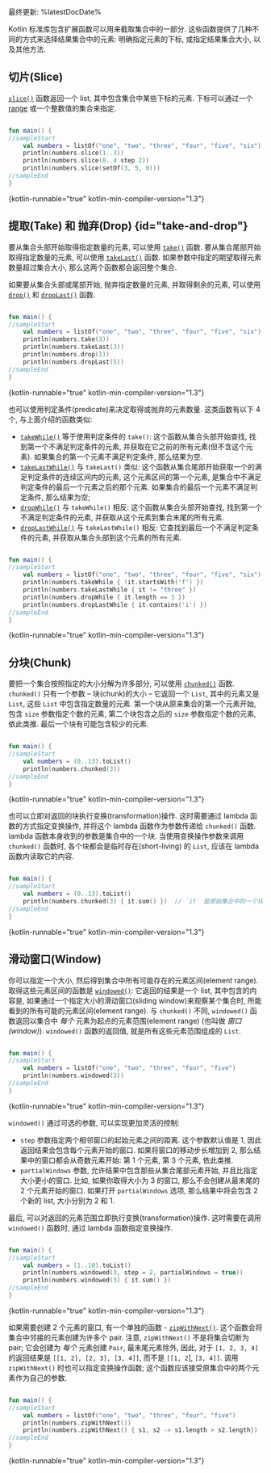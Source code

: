 [//]: # (title: 获取集合的一部分)

最终更新: %latestDocDate%

Kotlin 标准库包含扩展函数可以用来截取集合中的一部分.
这些函数提供了几种不同的方式来选择结果集合中的元素:
明确指定元素的下标, 或指定结果集合大小, 以及其他方法.

## 切片(Slice)

[`slice()`](https://kotlinlang.org/api/latest/jvm/stdlib/kotlin.collections/slice.html)
函数返回一个 list, 其中包含集合中某些下标的元素.
下标可以通过一个 [range](ranges.md) 或一个整数值的集合来指定.

```kotlin

fun main() {
//sampleStart
    val numbers = listOf("one", "two", "three", "four", "five", "six")    
    println(numbers.slice(1..3))
    println(numbers.slice(0..4 step 2))
    println(numbers.slice(setOf(3, 5, 0)))    
//sampleEnd
}
```
{kotlin-runnable="true" kotlin-min-compiler-version="1.3"}

## 提取(Take) 和 抛弃(Drop) {id="take-and-drop"}

要从集合头部开始取得指定数量的元素, 可以使用
[`take()`](https://kotlinlang.org/api/latest/jvm/stdlib/kotlin.collections/take.html)
函数.
要从集合尾部开始取得指定数量的元素, 可以使用
[`takeLast()`](https://kotlinlang.org/api/latest/jvm/stdlib/kotlin.collections/take-last.html)
函数.
如果参数中指定的期望取得元素数量超过集合大小, 那么这两个函数都会返回整个集合.  

如果要从集合头部或尾部开始, 抛弃指定数量的元素, 并取得剩余的元素, 可以使用
[`drop()`](https://kotlinlang.org/api/latest/jvm/stdlib/kotlin.collections/drop.html)
和
[`dropLast()`](https://kotlinlang.org/api/latest/jvm/stdlib/kotlin.collections/drop-last.html)
函数.

```kotlin

fun main() {
//sampleStart
    val numbers = listOf("one", "two", "three", "four", "five", "six")
    println(numbers.take(3))
    println(numbers.takeLast(3))
    println(numbers.drop(1))
    println(numbers.dropLast(5))
//sampleEnd
}
```
{kotlin-runnable="true" kotlin-min-compiler-version="1.3"}

也可以使用判定条件(predicate)来决定取得或抛弃的元素数量.
这类函数有以下 4 个, 与上面介绍的函数类似:

* [`takeWhile()`](https://kotlinlang.org/api/latest/jvm/stdlib/kotlin.collections/take-while.html)
  等于使用判定条件的 `take()`:
  这个函数从集合头部开始查找, 找到第一个不满足判定条件的元素, 并获取在它之前的所有元素(但不含这个元素).
  如果集合的第一个元素不满足判定条件, 那么结果为空.
* [`takeLastWhile()`](https://kotlinlang.org/api/latest/jvm/stdlib/kotlin.collections/take-last-while.html)
  与 `takeLast()` 类似:
  这个函数从集合尾部开始获取一个的满足判定条件的连续区间内的元素, 这个元素区间的第一个元素,
  是集合中不满足判定条件的最后一个元素之后的那个元素. 如果集合的最后一个元素不满足判定条件, 那么结果为空;
* [`dropWhile()`](https://kotlinlang.org/api/latest/jvm/stdlib/kotlin.collections/drop-while.html)
  与 `takeWhile()` 相反:
  这个函数从集合头部开始查找, 找到第一个不满足判定条件的元素, 并获取从这个元素到集合末尾的所有元素.
* [`dropLastWhile()`](https://kotlinlang.org/api/latest/jvm/stdlib/kotlin.collections/drop-last-while.html)
  与 `takeLastWhile()` 相反:
  它查找到最后一个不满足判定条件的元素, 并获取从集合头部到这个元素的所有元素.

```kotlin

fun main() {
//sampleStart
    val numbers = listOf("one", "two", "three", "four", "five", "six")
    println(numbers.takeWhile { !it.startsWith('f') })
    println(numbers.takeLastWhile { it != "three" })
    println(numbers.dropWhile { it.length == 3 })
    println(numbers.dropLastWhile { it.contains('i') })
//sampleEnd
}
```
{kotlin-runnable="true" kotlin-min-compiler-version="1.3"}

## 分块(Chunk)

要把一个集合按照指定的大小分解为许多部分, 可以使用
[`chunked()`](https://kotlinlang.org/api/latest/jvm/stdlib/kotlin.collections/chunked.html)
函数.
`chunked()` 只有一个参数 – 块(chunk)的大小 – 它返回一个 `List`,
其中的元素又是 `List`, 这些 `List` 中包含指定数量的元素.
第一个块从原来集合的第一个元素开始, 包含 `size` 参数指定个数的元素,
第二个块包含之后的 `size` 参数指定个数的元素, 依此类推.
最后一个块有可能包含较少的元素.

```kotlin

fun main() {
//sampleStart
    val numbers = (0..13).toList()
    println(numbers.chunked(3))
//sampleEnd
}
```
{kotlin-runnable="true" kotlin-min-compiler-version="1.3"}

也可以立即对返回的块执行变换(transformation)操作.
这时需要通过 lambda 函数的方式指定变换操作, 并将这个 lambda 函数作为参数传递给 `chunked()` 函数.
lambda 函数本身收到的参数是集合中的一个块.
当使用变换操作参数来调用 `chunked()` 函数时,
各个块都会是临时存在(short-living) 的 `List`, 应该在 lambda 函数内读取它的内容.  

```kotlin

fun main() {
//sampleStart
    val numbers = (0..13).toList()
    println(numbers.chunked(3) { it.sum() })  // `it` 是原始集合中的一个块
//sampleEnd
}
```
{kotlin-runnable="true" kotlin-min-compiler-version="1.3"}

## 滑动窗口(Window)

你可以指定一个大小, 然后得到集合中所有可能存在的元素区间(element range).
取得这些元素区间的函数是
[`windowed()`](https://kotlinlang.org/api/latest/jvm/stdlib/kotlin.collections/windowed.html):
它返回的结果是一个 list, 其中包含的内容是,
如果通过一个指定大小的滑动窗口(sliding window)来观察某个集合时, 所能看到的所有可能的元素区间(element range).
与 `chunked()` 不同,  `windowed()` 函数返回以集合中 *每个* 元素为起点的元素范围(element range) (也叫做 _窗口(window)_).
`windowed()` 函数的返回值, 就是所有这些元素范围组成的 `List`.

```kotlin

fun main() {
//sampleStart
    val numbers = listOf("one", "two", "three", "four", "five")    
    println(numbers.windowed(3))
//sampleEnd
}
```
{kotlin-runnable="true" kotlin-min-compiler-version="1.3"}

`windowed()` 通过可选的参数, 可以实现更加灵活的控制:

* `step` 参数指定两个相邻窗口的起始元素之间的距离.
  这个参数默认值是 1, 因此返回结果会包含每个元素开始的窗口.
  如果将窗口的移动步长增加到 2, 那么结果中的窗口都会从奇数元素开始:
  第 1 个元素, 第 3 个元素, 依此类推.
* `partialWindows` 参数, 允许结果中包含那些从集合尾部元素开始, 并且比指定大小更小的窗口.
  比如, 如果你取得大小为 3 的窗口, 那么不会创建从最末尾的 2 个元素开始的窗口.
  如果打开 `partialWindows` 选项, 那么结果中将会包含 2 个新的 list, 大小分别为 2 和 1.

最后, 可以对返回的元素范围立即执行变换(transformation)操作.
这时需要在调用 `windowed()` 函数时, 通过 lambda 函数指定变换操作.

```kotlin

fun main() {
//sampleStart
    val numbers = (1..10).toList()
    println(numbers.windowed(3, step = 2, partialWindows = true))
    println(numbers.windowed(3) { it.sum() })
//sampleEnd
}
```
{kotlin-runnable="true" kotlin-min-compiler-version="1.3"}

如果需要创建 2 个元素的窗口, 有一个单独的函数 -
[`zipWithNext()`](https://kotlinlang.org/api/latest/jvm/stdlib/kotlin.collections/zip-with-next.html).
这个函数会将集合中邻接的元素创建为许多个 pair.
注意, `zipWithNext()` 不是将集合切断为 pair; 它会创建为 _每个_ 元素创建 `Pair`, 最末尾元素除外,
因此, 对于 `[1, 2, 3, 4]` 的返回结果是 `[[1, 2], [2, 3], [3, 4]]`, 而不是 `[[1, 2`], `[3, 4]]`.
调用 `zipWithNext()` 时也可以指定变换操作函数; 这个函数应该接受原集合中的两个元素作为自己的参数.

```kotlin

fun main() {
//sampleStart
    val numbers = listOf("one", "two", "three", "four", "five")    
    println(numbers.zipWithNext())
    println(numbers.zipWithNext() { s1, s2 -> s1.length > s2.length})
//sampleEnd
}
```
{kotlin-runnable="true" kotlin-min-compiler-version="1.3"}
